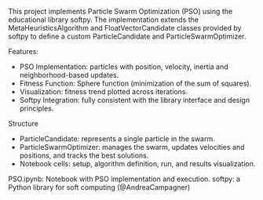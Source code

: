 This project implements Particle Swarm Optimization (PSO) using the educational library softpy.
The implementation extends the MetaHeuristicsAlgorithm and FloatVectorCandidate classes provided by softpy to define a custom ParticleCandidate and ParticleSwarmOptimizer.

Features:
- PSO Implementation: particles with position, velocity, inertia and neighborhood-based updates.
- Fitness Function: Sphere function (minimization of the sum of squares).
- Visualization: fitness trend plotted across iterations.
- Softpy Integration: fully consistent with the library interface and design principles.

Structure
- ParticleCandidate: represents a single particle in the swarm.
- ParticleSwarmOptimizer: manages the swarm, updates velocities and positions, and tracks the best solutions.
- Notebook cells: setup, algorithm definition, run, and results visualization.



PSO.ipynb: Notebook with PSO implementation and execution.
softpy: a Python library for soft computing (@AndreaCampagner)

